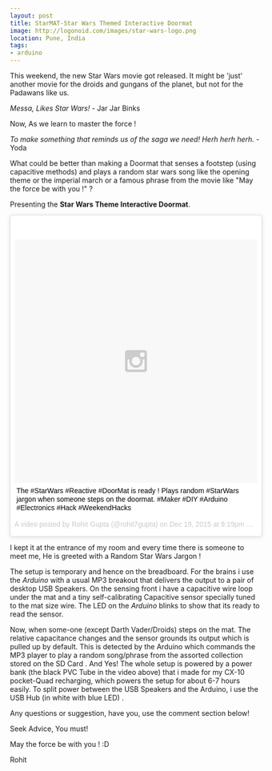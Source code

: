 ```yaml
---
layout: post
title: StarMAT-Star Wars Themed Interactive Doormat
image: http://logonoid.com/images/star-wars-logo.png
location: Pune, India
tags:
- arduino
---
```


This weekend, the new Star Wars movie got released. It might be 'just' another movie for the droids and gungans of the planet, but not for the Padawans like us. 

*Messa, Likes Star Wars!*  - Jar Jar Binks

Now, As we learn to master the force !

*To make something that reminds us of the saga we need!  Herh herh herh.* -Yoda

What could be better than making a Doormat that senses a footstep (using capacitive methods) and plays a random star wars song like the opening theme or the imperial march or a famous phrase from the movie like "May the force be with you !" ?

Presenting the **Star Wars Theme Interactive Doormat**.

<blockquote class="instagram-media" data-instgrm-captioned data-instgrm-version="6" style=" background:#FFF; border:0; border-radius:3px; box-shadow:0 0 1px 0 rgba(0,0,0,0.5),0 1px 10px 0 rgba(0,0,0,0.15); margin: 1px; max-width:658px; padding:0; width:99.375%; width:-webkit-calc(100% - 2px); width:calc(100% - 2px);"><div style="padding:8px;"> <div style=" background:#F8F8F8; line-height:0; margin-top:40px; padding:50.0% 0; text-align:center; width:100%;"> <div style=" background:url(data:image/png;base64,iVBORw0KGgoAAAANSUhEUgAAACwAAAAsCAMAAAApWqozAAAAGFBMVEUiIiI9PT0eHh4gIB4hIBkcHBwcHBwcHBydr+JQAAAACHRSTlMABA4YHyQsM5jtaMwAAADfSURBVDjL7ZVBEgMhCAQBAf//42xcNbpAqakcM0ftUmFAAIBE81IqBJdS3lS6zs3bIpB9WED3YYXFPmHRfT8sgyrCP1x8uEUxLMzNWElFOYCV6mHWWwMzdPEKHlhLw7NWJqkHc4uIZphavDzA2JPzUDsBZziNae2S6owH8xPmX8G7zzgKEOPUoYHvGz1TBCxMkd3kwNVbU0gKHkx+iZILf77IofhrY1nYFnB/lQPb79drWOyJVa/DAvg9B/rLB4cC+Nqgdz/TvBbBnr6GBReqn/nRmDgaQEej7WhonozjF+Y2I/fZou/qAAAAAElFTkSuQmCC); display:block; height:44px; margin:0 auto -44px; position:relative; top:-22px; width:44px;"></div></div> <p style=" margin:8px 0 0 0; padding:0 4px;"> <a href="https://www.instagram.com/p/_gGyumvUIn/" style=" color:#000; font-family:Arial,sans-serif; font-size:14px; font-style:normal; font-weight:normal; line-height:17px; text-decoration:none; word-wrap:break-word;" target="_blank">The #StarWars #Reactive #DoorMat is ready ! Plays random #StarWars jargon  when someone steps on the doormat. #Maker #DIY #Arduino #Electronics #Hack #WeekendHacks</a></p> <p style=" color:#c9c8cd; font-family:Arial,sans-serif; font-size:14px; line-height:17px; margin-bottom:0; margin-top:8px; overflow:hidden; padding:8px 0 7px; text-align:center; text-overflow:ellipsis; white-space:nowrap;">A video posted by Rohit Gupta (@rohit7gupta) on <time style=" font-family:Arial,sans-serif; font-size:14px; line-height:17px;" datetime="2015-12-20T05:19:54+00:00">Dec 19, 2015 at 9:19pm PST</time></p></div></blockquote>
<script async defer src="//platform.instagram.com/en_US/embeds.js"></script>

I kept it at the entrance of my room and every time there is someone to meet me, He is greeted with a Random Star Wars Jargon !  

The setup is temporary and hence on the breadboard. For the brains i use the *Arduino* with a usual MP3 breakout that delivers the output to a pair of desktop USB Speakers. On the sensing front i have a capacitive wire loop under the mat and a tiny self-calibrating Capacitive sensor specially tuned to the mat size wire. The LED on the *Arduino* blinks to show that its ready to read the sensor.

Now, when some-one (except Darth Vader/Droids) steps on the mat. The relative capacitance changes and the sensor grounds its output which is pulled up by default. This is detected by the Arduino which commands the MP3 player to play a random song/phrase from the assorted collection stored on the SD Card . And Yes! The whole setup is powered by a power bank (the black PVC Tube in the video above) that i made for my CX-10 pocket-Quad recharging, which powers the setup for about 6-7 hours easily. To split power between the USB Speakers and the Arduino, i use the USB Hub (in white with blue LED) .



Any questions or suggestion, have you, use the comment section below!  

Seek Advice, You must!


May the force be with you ! :D

Rohit 







 
